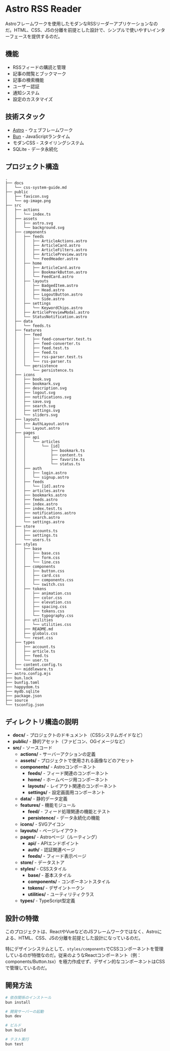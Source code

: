 # Astro RSS Reader

Astroフレームワークを使用したモダンなRSSリーダーアプリケーションなのだ。HTML、CSS、JSの分離を前提とした設計で、シンプルで使いやすいインターフェースを提供するのだ。

## 機能

- RSSフィードの購読と管理
- 記事の閲覧とブックマーク
- 記事の検索機能
- ユーザー認証
- 通知システム
- 設定のカスタマイズ

## 技術スタック

- [Astro](https://astro.build/) - ウェブフレームワーク
- [Bun](https://bun.sh/) - JavaScriptランタイム
- モダンCSS - スタイリングシステム
- SQLite - データ永続化

## プロジェクト構造

```
.
├── docs
│   └── css-system-guide.md
├── public
│   ├── favicon.svg
│   └── og-image.png
├── src
│   ├── actions
│   │   └── index.ts
│   ├── assets
│   │   ├── astro.svg
│   │   └── background.svg
│   ├── components
│   │   ├── feeds
│   │   │   ├── ArticleActions.astro
│   │   │   ├── ArticleCard.astro
│   │   │   ├── ArticleFilters.astro
│   │   │   ├── ArticlePreview.astro
│   │   │   └── FeedHeader.astro
│   │   ├── home
│   │   │   ├── ArticleCard.astro
│   │   │   ├── BookmarkButton.astro
│   │   │   └── FeedCard.astro
│   │   ├── layouts
│   │   │   ├── BadgedItem.astro
│   │   │   ├── Head.astro
│   │   │   ├── LogoutButton.astro
│   │   │   └── Side.astro
│   │   ├── settings
│   │   │   └── KeywordChips.astro
│   │   ├── ArticlePreviewModal.astro
│   │   └── StatusNotification.astro
│   ├── data
│   │   └── feeds.ts
│   ├── features
│   │   ├── feed
│   │   │   ├── feed-converter.test.ts
│   │   │   ├── feed-converter.ts
│   │   │   ├── feed.test.ts
│   │   │   ├── feed.ts
│   │   │   ├── rss-parser.test.ts
│   │   │   └── rss-parser.ts
│   │   └── persistence
│   │       └── persistence.ts
│   ├── icons
│   │   ├── book.svg
│   │   ├── bookmark.svg
│   │   ├── description.svg
│   │   ├── logout.svg
│   │   ├── notifications.svg
│   │   ├── save.svg
│   │   ├── search.svg
│   │   ├── settings.svg
│   │   └── sliders.svg
│   ├── layouts
│   │   ├── AuthLayout.astro
│   │   └── Layout.astro
│   ├── pages
│   │   ├── api
│   │   │   └── articles
│   │   │       └── [id]
│   │   │           ├── bookmark.ts
│   │   │           ├── content.ts
│   │   │           ├── favorite.ts
│   │   │           └── status.ts
│   │   ├── auth
│   │   │   ├── login.astro
│   │   │   └── signup.astro
│   │   ├── feeds
│   │   │   └── [id].astro
│   │   ├── articles.astro
│   │   ├── bookmarks.astro
│   │   ├── feeds.astro
│   │   ├── index.astro
│   │   ├── index.test.ts
│   │   ├── notifications.astro
│   │   ├── search.astro
│   │   └── settings.astro
│   ├── store
│   │   ├── accounts.ts
│   │   ├── settings.ts
│   │   └── users.ts
│   ├── styles
│   │   ├── base
│   │   │   ├── base.css
│   │   │   ├── form.css
│   │   │   └── line.css
│   │   ├── components
│   │   │   ├── button.css
│   │   │   ├── card.css
│   │   │   ├── components.css
│   │   │   └── switch.css
│   │   ├── tokens
│   │   │   ├── animation.css
│   │   │   ├── color.css
│   │   │   ├── elevation.css
│   │   │   ├── spacing.css
│   │   │   ├── tokens.css
│   │   │   └── typography.css
│   │   ├── utilities
│   │   │   └── utilities.css
│   │   ├── README.md
│   │   ├── globals.css
│   │   └── reset.css
│   ├── types
│   │   ├── account.ts
│   │   ├── article.ts
│   │   ├── feed.ts
│   │   └── user.ts
│   ├── content.config.ts
│   └── middleware.ts
├── astro.config.mjs
├── bun.lock
├── bunfig.toml
├── happydom.ts
├── mydb.sqlite
├── package.json
├── source
└── tsconfig.json
```

## ディレクトリ構造の説明

- **docs/** - プロジェクトのドキュメント（CSSシステムガイドなど）
- **public/** - 静的アセット（ファビコン、OGイメージなど）
- **src/** - ソースコード
  - **actions/** - サーバーアクションの定義
  - **assets/** - プロジェクトで使用される画像などのアセット
  - **components/** - Astroコンポーネント
    - **feeds/** - フィード関連のコンポーネント
    - **home/** - ホームページ用コンポーネント
    - **layouts/** - レイアウト関連のコンポーネント
    - **settings/** - 設定画面用コンポーネント
  - **data/** - 静的データ定義
  - **features/** - 機能モジュール
    - **feed/** - フィード処理関連の機能とテスト
    - **persistence/** - データ永続化の機能
  - **icons/** - SVGアイコン
  - **layouts/** - ページレイアウト
  - **pages/** - Astroページ（ルーティング）
    - **api/** - APIエンドポイント
    - **auth/** - 認証関連ページ
    - **feeds/** - フィード表示ページ
  - **store/** - データストア
  - **styles/** - CSSスタイル
    - **base/** - 基本スタイル
    - **components/** - コンポーネントスタイル
    - **tokens/** - デザイントークン
    - **utilities/** - ユーティリティクラス
  - **types/** - TypeScript型定義

## 設計の特徴

このプロジェクトは、ReactやVueなどのJSフレームワークではなく、Astroによる、HTML、CSS、JSの分離を前提とした設計になっているのだ。

特にデザインシステムとして、`styles/components`でCSSコンポーネントを管理しているのが特徴なのだ。従来のようなReactコンポーネント（例：components/Button.tsx）を極力作成せず、デザイン的なコンポーネントはCSSで管理しているのだ。

## 開発方法

```bash
# 依存関係のインストール
bun install

# 開発サーバーの起動
bun dev

# ビルド
bun build

# テスト実行
bun test
```
